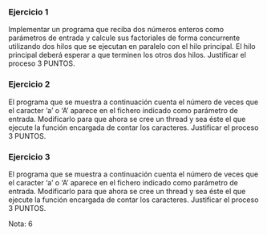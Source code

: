 ### Ejercicio 1
Implementar un programa que reciba dos números enteros como parámetros de entrada y calcule sus factoriales de forma concurrente utilizando dos hilos que se ejecutan en paralelo con el hilo principal. El hilo principal deberá esperar a que terminen los otros dos hilos. Justificar el proceso 3 PUNTOS.

### Ejercicio 2
El programa que se muestra a continuación cuenta el número de veces que el caracter ‘a’ o ‘A’ aparece en el fichero indicado como parámetro de entrada. Modificarlo para que ahora se cree un thread y sea éste el que ejecute la función encargada de contar los caracteres. Justificar el proceso 3 PUNTOS.

### Ejercicio 3
El programa que se muestra a continuación cuenta el número de veces que el caracter ‘a’ o ‘A’ aparece en el fichero indicado como parámetro de entrada. Modificarlo para que ahora se cree un thread y sea éste el que ejecute la función encargada de contar los caracteres. Justificar el proceso 3 PUNTOS.


Nota: 6
